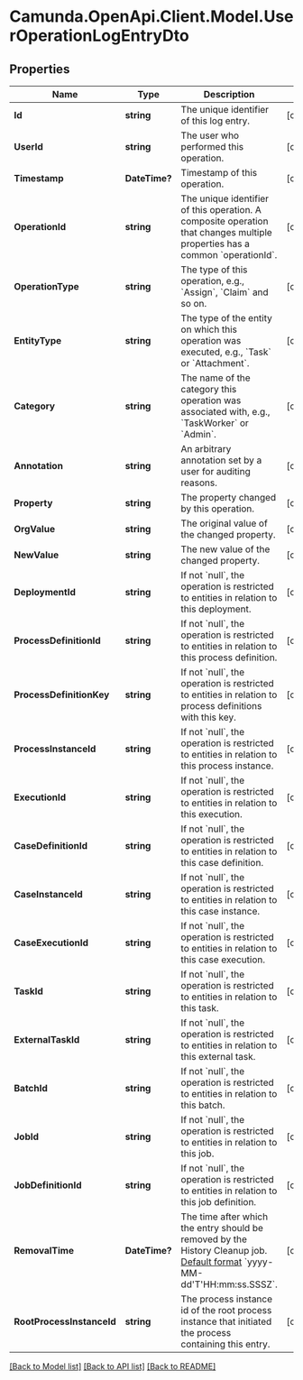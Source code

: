 # Camunda.OpenApi.Client.Model.UserOperationLogEntryDto

## Properties

Name | Type | Description | Notes
------------ | ------------- | ------------- | -------------
**Id** | **string** | The unique identifier of this log entry. | [optional] 
**UserId** | **string** | The user who performed this operation. | [optional] 
**Timestamp** | **DateTime?** | Timestamp of this operation. | [optional] 
**OperationId** | **string** | The unique identifier of this operation. A composite operation that changes multiple properties has a common &#x60;operationId&#x60;. | [optional] 
**OperationType** | **string** | The type of this operation, e.g., &#x60;Assign&#x60;, &#x60;Claim&#x60; and so on. | [optional] 
**EntityType** | **string** | The type of the entity on which this operation was executed, e.g., &#x60;Task&#x60; or &#x60;Attachment&#x60;. | [optional] 
**Category** | **string** | The name of the category this operation was associated with, e.g., &#x60;TaskWorker&#x60; or &#x60;Admin&#x60;. | [optional] 
**Annotation** | **string** | An arbitrary annotation set by a user for auditing reasons. | [optional] 
**Property** | **string** | The property changed by this operation. | [optional] 
**OrgValue** | **string** | The original value of the changed property. | [optional] 
**NewValue** | **string** | The new value of the changed property. | [optional] 
**DeploymentId** | **string** | If not &#x60;null&#x60;, the operation is restricted to entities in relation to this deployment. | [optional] 
**ProcessDefinitionId** | **string** | If not &#x60;null&#x60;, the operation is restricted to entities in relation to this process definition. | [optional] 
**ProcessDefinitionKey** | **string** | If not &#x60;null&#x60;, the operation is restricted to entities in relation to process definitions with this key. | [optional] 
**ProcessInstanceId** | **string** | If not &#x60;null&#x60;, the operation is restricted to entities in relation to this process instance. | [optional] 
**ExecutionId** | **string** | If not &#x60;null&#x60;, the operation is restricted to entities in relation to this execution. | [optional] 
**CaseDefinitionId** | **string** | If not &#x60;null&#x60;, the operation is restricted to entities in relation to this case definition. | [optional] 
**CaseInstanceId** | **string** | If not &#x60;null&#x60;, the operation is restricted to entities in relation to this case instance. | [optional] 
**CaseExecutionId** | **string** | If not &#x60;null&#x60;, the operation is restricted to entities in relation to this case execution. | [optional] 
**TaskId** | **string** | If not &#x60;null&#x60;, the operation is restricted to entities in relation to this task. | [optional] 
**ExternalTaskId** | **string** | If not &#x60;null&#x60;, the operation is restricted to entities in relation to this external task. | [optional] 
**BatchId** | **string** | If not &#x60;null&#x60;, the operation is restricted to entities in relation to this batch. | [optional] 
**JobId** | **string** | If not &#x60;null&#x60;, the operation is restricted to entities in relation to this job. | [optional] 
**JobDefinitionId** | **string** | If not &#x60;null&#x60;, the operation is restricted to entities in relation to this job definition. | [optional] 
**RemovalTime** | **DateTime?** | The time after which the entry should be removed by the History Cleanup job. [Default format](https://docs.camunda.org/manual/7.17/reference/rest/overview/date-format/) &#x60;yyyy-MM-dd&#39;T&#39;HH:mm:ss.SSSZ&#x60;. | [optional] 
**RootProcessInstanceId** | **string** | The process instance id of the root process instance that initiated the process containing this entry. | [optional] 

[[Back to Model list]](../README.md#documentation-for-models) [[Back to API list]](../README.md#documentation-for-api-endpoints) [[Back to README]](../README.md)

